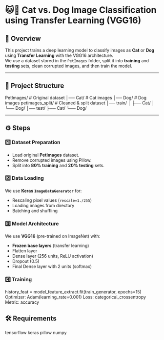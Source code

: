 # 🐱🐶 Cat vs. Dog Image Classification using Transfer Learning (VGG16)

## 📌 Overview
This project trains a deep learning model to classify images as **Cat** or **Dog** using **Transfer Learning** with the VGG16 architecture.  
We use a dataset stored in the `PetImages` folder, split it into **training** and **testing** sets, clean corrupted images, and then train the model.

---

## 📂 Project Structure
PetImages/ # Original dataset
│── Cat/ # Cat images
│── Dog/ # Dog images
petimages_split/ # Cleaned & split dataset
│── train/
│ ├── Cat/
│ └── Dog/
│── test/
├── Cat/
└── Dog/

---

## ⚙️ Steps

### 1️⃣ Dataset Preparation
- Load original **PetImages** dataset.
- Remove corrupted images using Pillow.
- Split into **80% training** and **20% testing** sets.

### 2️⃣ Data Loading
We use **Keras `ImageDataGenerator`** for:
- Rescaling pixel values (`rescale=1./255`)
- Loading images from directory
- Batching and shuffling

### 3️⃣ Model Architecture
We use **VGG16** (pre-trained on ImageNet) with:
- **Frozen base layers** (transfer learning)
- Flatten layer
- Dense layer (256 units, ReLU activation)
- Dropout (0.5)
- Final Dense layer with 2 units (softmax)

### 4️⃣ Training

history_feat = model_feature_extract.fit(train_generator, epochs=15)
Optimizer: Adam(learning_rate=0.001)
Loss: categorical_crossentropy
Metric: accuracy

## 🛠 Requirements

tensorflow
keras
pillow
numpy

